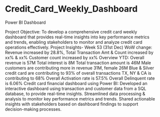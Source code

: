 # Credit_Card_Weekly_Dashboard
Power BI Dashboard 

Project Objective:
To develop a comprehensive credit card weekly dashboard that provides real-time insights into key performance metrics and trends, enabling stakeholders to monitor and analyze credit card operations effectively.
Project Insights- Week 53 (31st	Dec)
WoW change:
Revenue increased by 28.8%,
Total Transaction Amt & Count increased by xx% & xx%
Customer count increased by xx%
Overview YTD:
Overall revenue is 57M
Total interest is 8M
Total transaction amount is 46M
Male customers are contributing more in revenue 31M, female 26M
Blue & Silver credit card are contributing to 93% of overall transactions
TX, NY & CA is contributing to 68%
Overall Activation rate is 57.5%
Overall Delinquent rate is 6.06%
Credit card financial dashboard using Power BI:
Developed an interactive dashboard using transaction and customer data from a SQL database, to provide real-time insights.
Streamlined data processing & analysis to monitor key performance metrics and trends.
Shared actionable insights with stakeholders based 	on dashboard findings to support decision-making 	processes.



